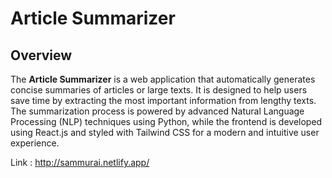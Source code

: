 # Article Summarizer

## Overview

The **Article Summarizer** is a web application that automatically generates concise summaries of articles or large texts. It is designed to help users save time by extracting the most important information from lengthy texts. The summarization process is powered by advanced Natural Language Processing (NLP) techniques using Python, while the frontend is developed using React.js and styled with Tailwind CSS for a modern and intuitive user experience.

Link : http://sammurai.netlify.app/
